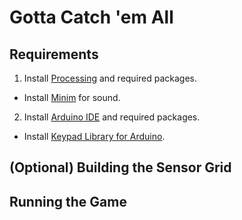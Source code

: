 # Gotta Catch 'em All
## Requirements
1. Install [Processing](https://processing.org/download/) and required packages.
  - Install [Minim](http://code.compartmental.net/tools/minim/) for sound.
2. Install [Arduino IDE](https://www.arduino.cc/en/main/software) and required packages.
  - Install [Keypad Library for Arduino](https://playground.arduino.cc/Code/Keypad/).
## (Optional) Building the Sensor Grid
## Running the Game
